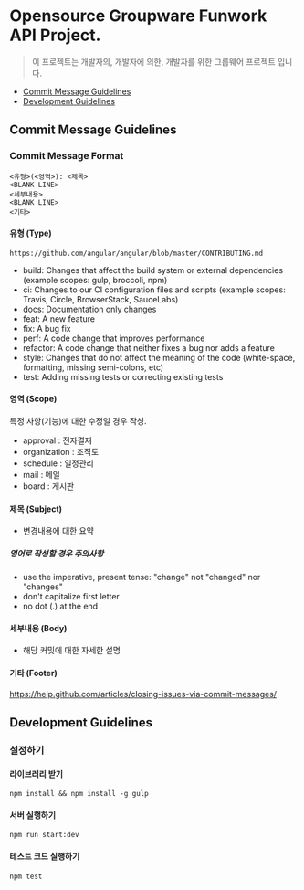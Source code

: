 Opensource Groupware Funwork API Project.
==

> 이 프로젝트는 개발자의, 개발자에 의한, 개발자를 위한 그룹웨어 프로젝트 입니다.

- [Commit Message Guidelines](#commit-message-guidelines)
- [Development Guidelines](#development-guidelines)

## Commit Message Guidelines

### Commit Message Format
```
<유형>(<영역>): <제목>
<BLANK LINE>
<세부내용>
<BLANK LINE>
<기타>
```

#### 유형 (Type)
`https://github.com/angular/angular/blob/master/CONTRIBUTING.md`

* build: Changes that affect the build system or external dependencies (example scopes: gulp, broccoli, npm)
* ci: Changes to our CI configuration files and scripts (example scopes: Travis, Circle, BrowserStack, SauceLabs)
* docs: Documentation only changes
* feat: A new feature
* fix: A bug fix
* perf: A code change that improves performance
* refactor: A code change that neither fixes a bug nor adds a feature
* style: Changes that do not affect the meaning of the code (white-space, formatting, missing semi-colons, etc)
* test: Adding missing tests or correcting existing tests

#### 영역 (Scope)
특정 사항(기능)에 대한 수정일 경우 작성.

* approval : 전자결재
* organization : 조직도
* schedule : 일정관리
* mail : 메일
* board : 게시판

#### 제목 (Subject)
* 변경내용에 대한 요약

##### 영어로 작성할 경우 주의사항
* use the imperative, present tense: "change" not "changed" nor "changes"
* don't capitalize first letter
* no dot (.) at the end

#### 세부내용 (Body)
* 해당 커밋에 대한 자세한 설명

#### 기타 (Footer)
https://help.github.com/articles/closing-issues-via-commit-messages/

## Development Guidelines

### 설정하기

#### 라이브러리 받기

```
npm install && npm install -g gulp
```

#### 서버 실행하기

```
npm run start:dev
```

#### 테스트 코드 실행하기

```
npm test
```